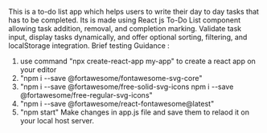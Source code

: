 This is a to-do list app which helps users to write their day to day tasks that has to be completed.
Its is made using React js To-Do List component allowing task addition, removal, and completion marking. Validate task input, display tasks dynamically, and offer optional sorting, filtering, and localStorage integration.
Brief testing Guidance :
1. use command "npx create-react-app my-app" to create a react app on your editor
2. "npm i --save @fortawesome/fontawesome-svg-core"
3. "npm i --save @fortawesome/free-solid-svg-icons
    npm i --save @fortawesome/free-regular-svg-icons"
4. "npm i --save @fortawesome/react-fontawesome@latest"
5. "npm start"
Make changes in app.js file and save them to relaod it on your local host server.   
